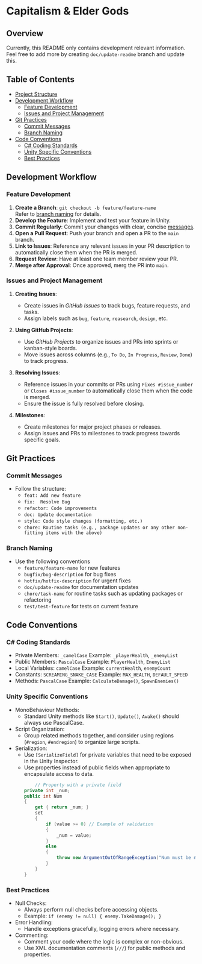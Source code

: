 # Capitalism & Elder Gods

## Overview

Currently, this README only contains development relevant information.
Feel free to add more by creating `doc/update-readme` branch and update this.

## Table of Contents

- [Project Structure](#project-structure)
- [Development Workflow](#development-workflow)
  - [Feature Development](#feature-development)
  - [Issues and Project Management](#issues-and-project-management)
- [Git Practices](#git-practices)
  - [Commit Messages](#commit-messages)
  - [Branch Naming](#branch-naming)
- [Code Conventions](#code-conventions)
  - [C# Coding Standards](#c-coding-standards)
  - [Unity Specific Conventions](#unity-specific-conventions)
  - [Best Practices](#best-practices)

## Development Workflow

### Feature Development

1. **Create a Branch**:
   `git checkout -b feature/feature-name`  
   Refer to [branch naming](#branch-naming) for details.
2. **Develop the Feature**: Implement and test your feature in Unity.
3. **Commit Regularly**: Commit your changes with clear, concise [messages](#commit-messages).
4. **Open a Pull Request**: Push your branch and open a PR to the `main` branch.
5. **Link to Issues**: Reference any relevant issues in your PR description to automatically close them when the PR is merged.
6. **Request Review**: Have at least one team member review your PR.
7. **Merge after Approval**: Once approved, merg the PR into `main`.

### Issues and Project Management

1. **Creating Issues**:

   - Create issues in _GitHub Issues_ to track bugs, feature requests, and tasks.
   - Assign labels such as `bug`, `feature`, `reasearch`, `design`, etc.

2. **Using GitHub Projects**:

   - Use _GitHub Projects_ to organize issues and PRs into sprints or kanban-style boards.
   - Move issues across columns (e.g., `To Do`, `In Progress`, `Review`, `Done`) to track progress.

3. **Resolving Issues**:

   - Reference issues in your commits or PRs using `Fixes #issue_number` or `Closes #issue_number` to automatically close them when the code is merged.
   - Ensure the issue is fully resolved before closing.

4. **Milestones**:

   - Create milestones for major project phases or releases.
   - Assign issues and PRs to milestones to track progress towards specific goals.

## Git Practices

### Commit Messages

- Follow the structure:
  - `feat: Add new feature`
  - `fix:  Resolve Bug`
  - `refactor: Code improvements`
  - `doc: Update documentation`
  - `style: Code style changes (formatting, etc.)`
  - `chore: Routine tasks (e.g., package updates or any other non-fitting items with the above)`

### Branch Naming

- Use the following conventions
  - `feature/feature-name` for new features
  - `bugfix/bug-description` for bug fixes
  - `hotfix/hotfix-description` for urgent fixes
  - `doc/update-readme` for documentation updates
  - `chore/task-name` for routine tasks such as updating packages or refactoring
  - `test/test-feature` for tests on current feature

## Code Conventions

### C# Coding Standards

- Private Members: `_camelCase`
  Example: `_playerHealth`, `_enemyList`
- Public Members: `PascalCase`
  Example: `PlayerHealth`, `EnemyList`
- Local Variables: `camelCase`
  Example: `currentHealth`, `enemyCount`
- Constants: `SCREAMING_SNAKE_CASE`
  Example: `MAX_HEALTH`, `DEFAULT_SPEED`
- Methods: `PascalCase`
  Example: `CalculateDamage()`, `SpawnEnemies()`

### Unity Specific Conventions

- MonoBehaviour Methods:
  - Standard Unity methods like `Start()`, `Update()`, `Awake()` should always use PascalCase.
- Script Organization:
  - Group related methods together, and consider using regions (`#region`, `#endregion`) to organize large scripts.
- Serialization:
  - Use `[SerializeField]` for private variables that need to be exposed in the Unity Inspector.
  - Use properties instead of public fields when appropriate to encapsulate access to data.
    ```csharp
        // Property with a private field
    private int _num;
    public int Num
    {
        get { return _num; }
        set
        {
            if (value >= 0) // Example of validation
            {
                _num = value;
            }
            else
            {
                throw new ArgumentOutOfRangeException("Num must be non-negative.");
            }
        }
    }
    ```

### Best Practices

- Null Checks:
  - Always perform null checks before accessing objects.
  - Example: `if (enemy != null) { enemy.TakeDamage(); }`
- Error Handling:
  - Handle exceptions gracefully, logging errors where necessary.
- Commenting:
  - Comment your code where the logic is complex or non-obvious.
  - Use XML documentation comments (`///`) for public methods and properties.
